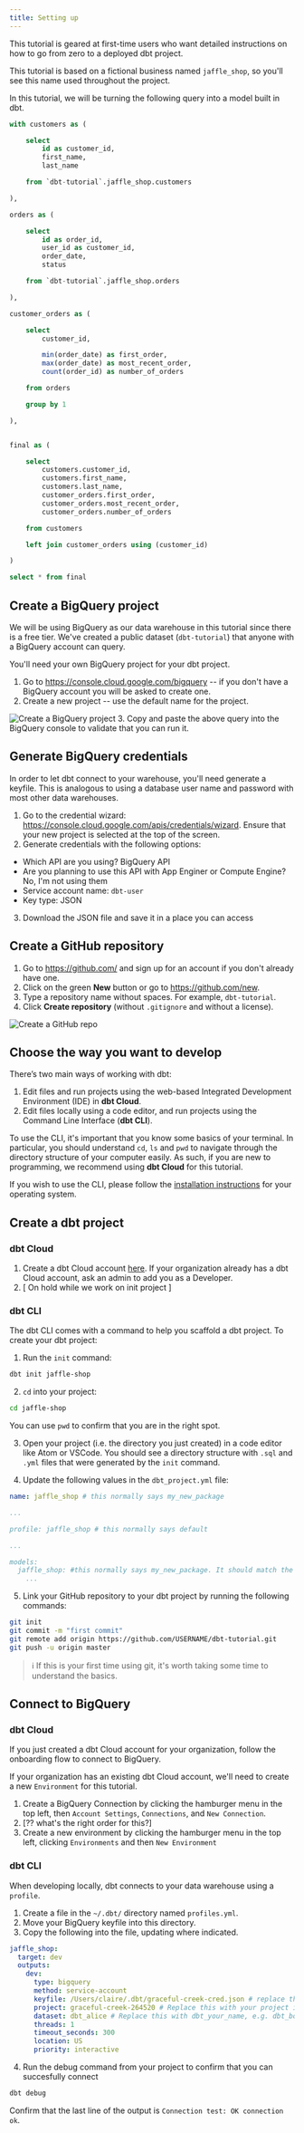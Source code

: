 ```yaml
---
title: Setting up
---
```

This tutorial is geared at first-time users who want detailed instructions on
how to go from zero to a deployed dbt project.

This tutorial is based on a fictional business named `jaffle_shop`, so you'll
see this name used throughout the project.

In this tutorial, we will be turning the following query into a model built in dbt.
```sql
with customers as (

    select
        id as customer_id,
        first_name,
        last_name

    from `dbt-tutorial`.jaffle_shop.customers

),

orders as (

    select
        id as order_id,
        user_id as customer_id,
        order_date,
        status

    from `dbt-tutorial`.jaffle_shop.orders

),

customer_orders as (

    select
        customer_id,

        min(order_date) as first_order,
        max(order_date) as most_recent_order,
        count(order_id) as number_of_orders

    from orders

    group by 1

),


final as (

    select
        customers.customer_id,
        customers.first_name,
        customers.last_name,
        customer_orders.first_order,
        customer_orders.most_recent_order,
        customer_orders.number_of_orders

    from customers

    left join customer_orders using (customer_id)

)

select * from final
```

## Create a BigQuery project
We will be using BigQuery as our data warehouse in this tutorial since there is
a free tier. We've created a public dataset (`dbt-tutorial`) that anyone with
a BigQuery account can query.

You'll need your own BigQuery project for your dbt project.
1. Go to https://console.cloud.google.com/bigquery -- if you don't have a
BigQuery account you will be asked to create one.
2. Create a new project -- use the default name for the project.
<img alt="Create a BigQuery project" src="/img/create-bigquery-project.png" class="docImage"/>
3. Copy and paste the above query into the BigQuery console to validate that you
can run it.

## Generate BigQuery credentials
In order to let dbt connect to your warehouse, you'll need generate a keyfile.
This is analogous to using a database user name and password with most other
data warehouses.
1. Go to the credential wizard: https://console.cloud.google.com/apis/credentials/wizard. Ensure that your new project is selected at the top of the screen.
2. Generate credentials with the following options:
  * Which API are you using? BigQuery API
  * Are you planning to use this API with App Enginer or Compute Engine? No, I'm not using them
  * Service account name: `dbt-user`
  * Key type: JSON
3. Download the JSON file and save it in a place you can access


## Create a GitHub repository

1. Go to https://github.com/ and sign up for an account if you don't already have one.
1. Click on the green **New** button or go to https://github.com/new.
1. Type a repository name without spaces. For example, `dbt-tutorial`.
1. Click **Create repository** (without `.gitignore` and without a license).

<img alt="Create a GitHub repo" src="/img/create-github-repo.png" class="docImage"/>

## Choose the way you want to develop
There’s two main ways of working with dbt:
1. Edit files and run projects using the web-based Integrated Development
Environment (IDE) in **dbt Cloud**.
2. Edit files locally using a code editor, and run projects using the Command
Line Interface (**dbt CLI**).

To use the CLI, it's important that you know some basics of your terminal. In
particular, you should understand `cd`, `ls` and `pwd` to navigate through the
directory structure of your computer easily. As such, if you are new to
programming, we recommend using **dbt Cloud** for this tutorial.

If you wish to use the CLI, please follow the [installation instructions](https://docs.getdbt.com/docs/installation)
for your operating system.

## Create a dbt project
### dbt Cloud
1. Create a dbt Cloud account [here](https://cloud.getdbt.com/signup/). If your
organization already has a dbt Cloud account, ask an admin to add you as a
Developer.
2. [ On hold while we work on init project ]

### dbt CLI
The dbt CLI comes with a command to help you scaffold a dbt project. To create
your dbt project:
1. Run the `init` command:
```bash
dbt init jaffle-shop
```
2. `cd` into your project:
```bash
cd jaffle-shop
```
You can use `pwd` to confirm that you are in the right spot.

3. Open your project (i.e. the directory you just created) in a code editor like
Atom or VSCode. You should see a directory structure with `.sql` and `.yml` files
that were generated by the `init` command.

4. Update the following values in the `dbt_project.yml` file:
```yaml
name: jaffle_shop # this normally says my_new_package

...

profile: jaffle_shop # this normally says default

...

models:
  jaffle_shop: #this normally says my_new_package. It should match the value for `name:`
    ...
```

5. Link your GitHub repository to your dbt project by running the following
commands:
```bash
git init
git commit -m "first commit"
git remote add origin https://github.com/USERNAME/dbt-tutorial.git
git push -u origin master
```

> ℹ️ If this is your first time using git, it's worth taking some time to
understand the basics.


## Connect to BigQuery
### dbt Cloud
If you just created a dbt Cloud account for your organization, follow the
onboarding flow to connect to BigQuery.

If your organization has an existing dbt Cloud account, we'll need to create
a new `Environment` for this tutorial.
1. Create a BigQuery Connection by clicking the hamburger menu in the top left,
then `Account Settings`, `Connections`, and `New Connection`.
2. [?? what's the right order for this?]
1. Create a new environment by clicking the hamburger menu in the top left,
clicking `Environments` and then `New Environment`


### dbt CLI
When developing locally, dbt connects to your data warehouse using a `profile`.
1. Create a file in the `~/.dbt/` directory named `profiles.yml`.
2. Move your BigQuery keyfile into this directory.
3. Copy the following into the file, updating where indicated.
```yaml
jaffle_shop:
  target: dev
  outputs:
    dev:
      type: bigquery
      method: service-account
      keyfile: /Users/claire/.dbt/graceful-creek-cred.json # replace this with the full path to your keyfile
      project: graceful-creek-264520 # Replace this with your project id
      dataset: dbt_alice # Replace this with dbt_your_name, e.g. dbt_bob
      threads: 1
      timeout_seconds: 300
      location: US
      priority: interactive
```

4. Run the debug command from your project to confirm that you can succesfully
connect
```bash
dbt debug
```
Confirm that the last line of the output is `Connection test: OK connection ok`.

